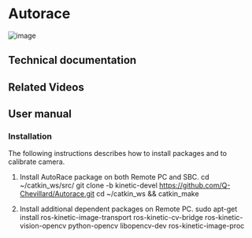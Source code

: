 # Autorace
![image](https://user-images.githubusercontent.com/62595618/145738760-61a1fe0c-c297-4c03-8b36-6aabd3469caa.png)

## Technical documentation

## Related Videos

## User manual
### Installation
The following instructions describes how to install packages and to calibrate camera.

1. Install AutoRace package on both Remote PC and SBC.
   cd ~/catkin_ws/src/
   git clone -b kinetic-devel https://github.com/Q-Chevillard/Autorace.git
   cd ~/catkin_ws && catkin_make


2. Install additional dependent packages on Remote PC.
sudo apt-get install ros-kinetic-image-transport ros-kinetic-cv-bridge ros-kinetic-vision-opencv python-opencv libopencv-dev ros-kinetic-image-proc
